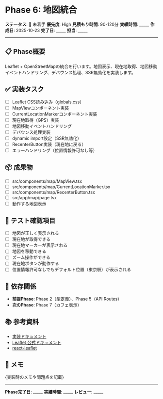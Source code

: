# Phase 6: 地図統合

**ステータス**: 🔴 未着手
**優先度**: High
**見積もり時間**: 90-120分
**実績時間**: _____
**作成日**: 2025-10-23
**完了日**: _____
**担当**: _____

---

## 📋 Phase概要

Leaflet + OpenStreetMapの統合を行います。地図表示、現在地取得、地図移動イベントハンドリング、デバウンス処理、SSR無効化を実装します。

## ✅ 実装タスク

- [ ] Leaflet CSS読み込み（globals.css）
- [ ] MapViewコンポーネント実装
- [ ] CurrentLocationMarkerコンポーネント実装
- [ ] 現在地取得（GPS）実装
- [ ] 地図移動イベントハンドリング
- [ ] デバウンス処理実装
- [ ] dynamic import設定（SSR無効化）
- [ ] RecenterButton実装（現在地に戻る）
- [ ] エラーハンドリング（位置情報許可なし等）

## 📦 成果物

- [ ] src/components/map/MapView.tsx
- [ ] src/components/map/CurrentLocationMarker.tsx
- [ ] src/components/map/RecenterButton.tsx
- [ ] src/app/map/page.tsx
- [ ] 動作する地図表示

## 🧪 テスト確認項目

- [ ] 地図が正しく表示される
- [ ] 現在地が取得できる
- [ ] 現在地マーカーが表示される
- [ ] 地図を移動できる
- [ ] ズーム操作ができる
- [ ] 現在地ボタンが動作する
- [ ] 位置情報許可なしでもデフォルト位置（東京駅）が表示される

## 📝 依存関係

- **前提Phase**: Phase 2（型定義）、Phase 5（API Routes）
- **次のPhase**: Phase 7（カフェ表示）

## 📚 参考資料

- [実装ドキュメント](../../implementation/20251023_06-map-integration.md)
- [Leaflet 公式ドキュメント](https://leafletjs.com/)
- [react-leaflet](https://react-leaflet.js.org/)

## 📝 メモ

{実装時のメモや問題点を記載}

---

**Phase完了日**: _____
**実績時間**: _____
**レビュー**: _____
